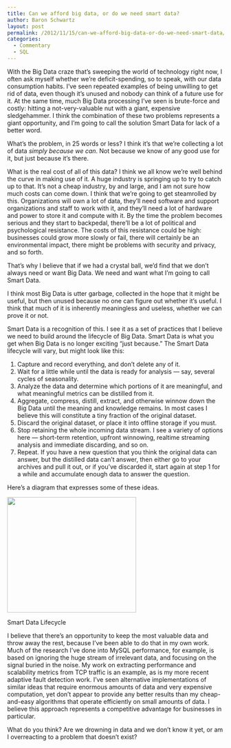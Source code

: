 ```yaml
---
title: Can we afford big data, or do we need smart data?
author: Baron Schwartz
layout: post
permalink: /2012/11/15/can-we-afford-big-data-or-do-we-need-smart-data/
categories:
  - Commentary
  - SQL
---
```

With the Big Data craze that&#8217;s sweeping the world of technology right now, I often ask myself whether we&#8217;re deficit-spending, so to speak, with our data consumption habits. I&#8217;ve seen repeated examples of being unwilling to get rid of data, even though it&#8217;s unused and nobody can think of a future use for it. At the same time, much Big Data processing I&#8217;ve seen is brute-force and costly: hitting a not-very-valuable nut with a giant, expensive sledgehammer. I think the combination of these two problems represents a giant opportunity, and I&#8217;m going to call the solution Smart Data for lack of a better word.

What&#8217;s the problem, in 25 words or less? I think it&#8217;s that we&#8217;re collecting a lot of data *simply because we can*. Not because we know of any good use for it, but just because it&#8217;s there.

What is the real cost of all of this data? I think we all know we&#8217;re well behind the curve in making use of it. A huge industry is springing up to try to catch up to that. It&#8217;s not a cheap industry, by and large, and I am not sure how much costs can come down. I think that we&#8217;re going to get steamrolled by this. Organizations will own a lot of data, they&#8217;ll need software and support organizations and staff to work with it, and they&#8217;ll need a lot of hardware and power to store it and compute with it. By the time the problem becomes serious and they start to backpedal, there&#8217;ll be a lot of political and psychological resistance. The costs of this resistance could be high: businesses could grow more slowly or fail, there will certainly be an environmental impact, there might be problems with security and privacy, and so forth.

That&#8217;s why I believe that if we had a crystal ball, we&#8217;d find that we don&#8217;t always need or want Big Data. We need and want what I&#8217;m going to call Smart Data.

I think most Big Data is utter garbage, collected in the hope that it might be useful, but then unused because no one can figure out whether it&#8217;s useful. I think that much of it is inherently meaningless and useless, whether we can prove it or not.

Smart Data is a recognition of this. I see it as a set of practices that I believe we need to build around the lifecycle of Big Data. Smart Data is what you get when Big Data is no longer exciting &#8220;just because.&#8221; The Smart Data lifecycle will vary, but might look like this:

1.  Capture and record everything, and don&#8217;t delete any of it.
2.  Wait for a little while until the data is ready for analysis &#8212; say, several cycles of seasonality.
3.  Analyze the data and determine which portions of it are meaningful, and what meaningful metrics can be distilled from it.
4.  Aggregate, compress, distill, extract, and otherwise winnow down the Big Data until the meaning and knowledge remains. In most cases I believe this will constitute a tiny fraction of the original dataset.
5.  Discard the original dataset, or place it into offline storage if you must.
6.  Stop retaining the whole incoming data stream. I see a variety of options here &#8212; short-term retention, upfront winnowing, realtime streaming analysis and immediate discarding, and so on.
7.  Repeat. If you have a new question that you think the original data can answer, but the distilled data can&#8217;t answer, then either go to your archives and pull it out, or if you&#8217;ve discarded it, start again at step 1 for a while and accumulate enough data to answer the question.

Here&#8217;s a diagram that expresses some of these ideas.

<div id="attachment_2961" class="wp-caption aligncenter" style="width: 310px">
  <img src="http://www.xaprb.com/blog/wp-content/uploads/2012/11/smart-data-lifecycle-300x268.png" alt="" title="smart-data-lifecycle" width="300" height="268" class="size-medium wp-image-2961" /><p class="wp-caption-text">
    Smart Data Lifecycle
  </p>
</div>

I believe that there&#8217;s an opportunity to keep the most valuable data and throw away the rest, because I&#8217;ve been able to do that in my own work. Much of the research I&#8217;ve done into MySQL performance, for example, is based on ignoring the huge stream of irrelevant data, and focusing on the signal buried in the noise. My work on extracting performance and scalability metrics from TCP traffic is an example, as is my more recent adaptive fault detection work. I&#8217;ve seen alternative implementations of similar ideas that require enormous amounts of data and very expensive computation, yet don&#8217;t appear to provide any better results than my cheap-and-easy algorithms that operate efficiently on small amounts of data. I believe this approach represents a competitive advantage for businesses in particular.

What do you think? Are we drowning in data and we don&#8217;t know it yet, or am I overreacting to a problem that doesn&#8217;t exist?